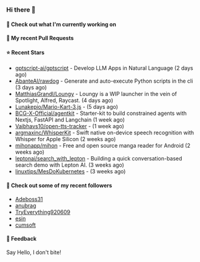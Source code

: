 ### Hi there 👋

#### 👷 Check out what I'm currently working on

#### 🔨 My recent Pull Requests


#### ⭐ Recent Stars

- [gptscript-ai/gptscript](https://github.com/gptscript-ai/gptscript) - Develop LLM Apps in Natural Language (2 days ago)
- [AbanteAI/rawdog](https://github.com/AbanteAI/rawdog) - Generate and auto-execute Python scripts in the cli (3 days ago)
- [MatthiasGrandl/Loungy](https://github.com/MatthiasGrandl/Loungy) - Loungy is a WIP launcher in the vein of Spotlight, Alfred, Raycast. (4 days ago)
- [Lunakepio/Mario-Kart-3.js](https://github.com/Lunakepio/Mario-Kart-3.js) -  (5 days ago)
- [BCG-X-Official/agentkit](https://github.com/BCG-X-Official/agentkit) - Starter-kit to build constrained agents with Nextjs, FastAPI and Langchain (1 week ago)
- [Vaibhavs10/open-tts-tracker](https://github.com/Vaibhavs10/open-tts-tracker) -  (1 week ago)
- [argmaxinc/WhisperKit](https://github.com/argmaxinc/WhisperKit) - Swift native on-device speech recognition with Whisper for Apple Silicon (2 weeks ago)
- [mihonapp/mihon](https://github.com/mihonapp/mihon) - Free and open source manga reader for Android (2 weeks ago)
- [leptonai/search_with_lepton](https://github.com/leptonai/search_with_lepton) - Building a quick conversation-based search demo with Lepton AI. (3 weeks ago)
- [linuxtips/MesDoKubernetes](https://github.com/linuxtips/MesDoKubernetes) -  (3 weeks ago)

#### 👯 Check out some of my recent followers

- [Adeboss31](https://github.com/Adeboss31)
- [anubrag](https://github.com/anubrag)
- [TryEverything920609](https://github.com/TryEverything920609)
- [esin](https://github.com/esin)
- [cumsoft](https://github.com/cumsoft)

#### 💬 Feedback

Say Hello, I don't bite!